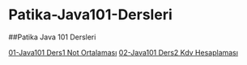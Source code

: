 # Patika-Java101-Dersleri
##Patika Java 101 Dersleri

[01-Java101 Ders1 Not Ortalaması](https://github.com/kemakinka/Patika-Java101-Dersleri/blob/main/01-NotOrtalamasi.md)
[02-Java101 Ders2 Kdv Hesaplaması](https://github.com/kemakinka/Patika-Java101-Dersleri/blob/main/02-Kdv-Hesaplamas%C4%B1.md)
